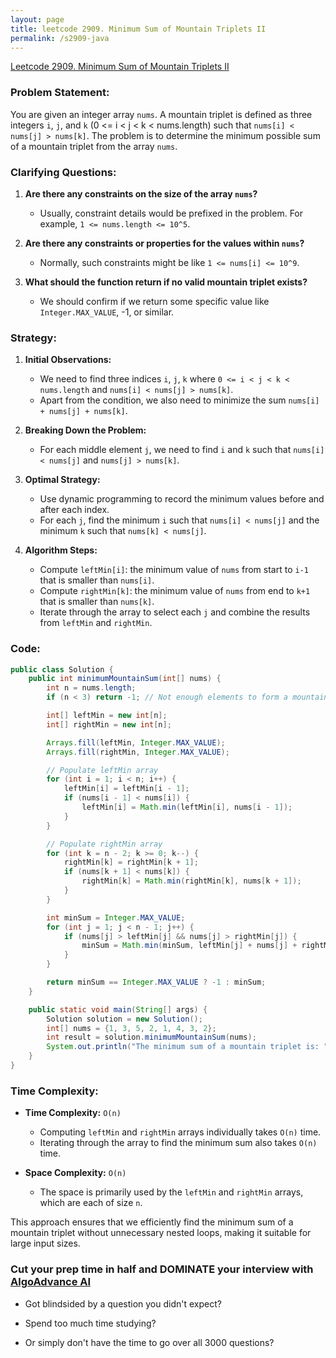 ```yaml
---
layout: page
title: leetcode 2909. Minimum Sum of Mountain Triplets II
permalink: /s2909-java
---
```

[Leetcode 2909. Minimum Sum of Mountain Triplets II](https://algoadvance.github.io/algoadvance/l2909)
### Problem Statement:

You are given an integer array `nums`. A mountain triplet is defined as three integers `i`, `j`, and `k` (0 <= i < j < k < nums.length) such that `nums[i] < nums[j] > nums[k]`. The problem is to determine the minimum possible sum of a mountain triplet from the array `nums`.

### Clarifying Questions:

1. **Are there any constraints on the size of the array `nums`?**
   - Usually, constraint details would be prefixed in the problem. For example, `1 <= nums.length <= 10^5`.

2. **Are there any constraints or properties for the values within `nums`?**
   - Normally, such constraints might be like `1 <= nums[i] <= 10^9`.

3. **What should the function return if no valid mountain triplet exists?**
   - We should confirm if we return some specific value like `Integer.MAX_VALUE`, -1, or similar.

### Strategy:

1. **Initial Observations:**
   - We need to find three indices `i`, `j`, `k` where `0 <= i < j < k < nums.length` and `nums[i] < nums[j] > nums[k]`.
   - Apart from the condition, we also need to minimize the sum `nums[i] + nums[j] + nums[k]`.

2. **Breaking Down the Problem:**
   - For each middle element `j`, we need to find `i` and `k` such that `nums[i] < nums[j]` and `nums[j] > nums[k]`.

3. **Optimal Strategy:**
   - Use dynamic programming to record the minimum values before and after each index.
   - For each `j`, find the minimum `i` such that `nums[i] < nums[j]` and the minimum `k` such that `nums[k] < nums[j]`.

4. **Algorithm Steps:**
   - Compute `leftMin[i]`: the minimum value of `nums` from start to `i-1` that is smaller than `nums[i]`.
   - Compute `rightMin[k]`: the minimum value of `nums` from end to `k+1` that is smaller than `nums[k]`.
   - Iterate through the array to select each `j` and combine the results from `leftMin` and `rightMin`.

### Code:

```java
public class Solution {
    public int minimumMountainSum(int[] nums) {
        int n = nums.length;
        if (n < 3) return -1; // Not enough elements to form a mountain triplet

        int[] leftMin = new int[n];
        int[] rightMin = new int[n];

        Arrays.fill(leftMin, Integer.MAX_VALUE);
        Arrays.fill(rightMin, Integer.MAX_VALUE);

        // Populate leftMin array
        for (int i = 1; i < n; i++) {
            leftMin[i] = leftMin[i - 1];
            if (nums[i - 1] < nums[i]) {
                leftMin[i] = Math.min(leftMin[i], nums[i - 1]);
            }
        }

        // Populate rightMin array
        for (int k = n - 2; k >= 0; k--) {
            rightMin[k] = rightMin[k + 1];
            if (nums[k + 1] < nums[k]) {
                rightMin[k] = Math.min(rightMin[k], nums[k + 1]);
            }
        }

        int minSum = Integer.MAX_VALUE;
        for (int j = 1; j < n - 1; j++) {
            if (nums[j] > leftMin[j] && nums[j] > rightMin[j]) {
                minSum = Math.min(minSum, leftMin[j] + nums[j] + rightMin[j]);
            }
        }

        return minSum == Integer.MAX_VALUE ? -1 : minSum;
    }

    public static void main(String[] args) {
        Solution solution = new Solution();
        int[] nums = {1, 3, 5, 2, 1, 4, 3, 2};
        int result = solution.minimumMountainSum(nums);
        System.out.println("The minimum sum of a mountain triplet is: " + result);
    }
}
```

### Time Complexity:

- **Time Complexity:** `O(n)`
  - Computing `leftMin` and `rightMin` arrays individually takes `O(n)` time.
  - Iterating through the array to find the minimum sum also takes `O(n)` time.
  
- **Space Complexity:** `O(n)`
  - The space is primarily used by the `leftMin` and `rightMin` arrays, which are each of size `n`.

This approach ensures that we efficiently find the minimum sum of a mountain triplet without unnecessary nested loops, making it suitable for large input sizes.


### Cut your prep time in half and DOMINATE your interview with [AlgoAdvance AI](https://algoAdvance.com)

- Got blindsided by a question you didn't expect?

- Spend too much time studying?

- Or simply don't have the time to go over all 3000 questions?

